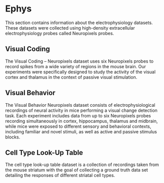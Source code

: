 # Ephys

This section contains information about the electrophysiology datasets. These datasets
were collected using high-density extracellular electrophysiology probes called Neuropixels probes. 

## Visual Coding

The Visual Coding – Neuropixels dataset uses six Neuropixels probes to record spikes from
a wide variety of regions in the mouse brain. Our experiments were specifically designed to
study the activity of the visual cortex and thalamus in the context of passive visual
stimulation. 

## Visual Behavior

The Visual Behavior Neuropixels dataset consists of electrophysiological recordings of neural activity in mice performing a visual change detection task. Each experiment includes data from up to six Neuropixels probes recording simultaneously in cortex, hippocampus, thalamus and midbrain, while mice were exposed to different sensory and behavioral contexts, including familiar and novel stimuli, as well as active and passive stimulus blocks.

## Cell Type Look-Up Table

The cell type look-up table dataset is a collection of recordings taken from the mouse striatum with the goal of collecting a ground truth data set detailing the responses of different striatal cell types.
